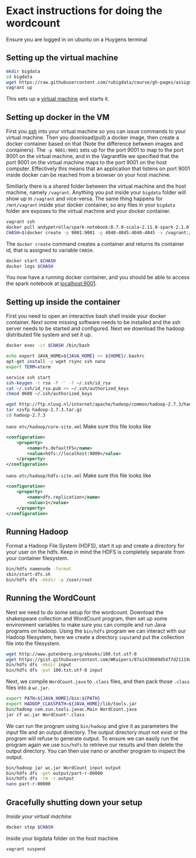 # Exact instructions for doing the wordcount
Ensure you are logged in on ubuntu on a Huygens terminal
## Setting up the virtual machine
```Bash
mkdir bigdata
cd bigdata
wget https://raw.githubusercontent.com/rubigdata/course/gh-pages/assignments/Vagrantfile
vagrant up
```
This sets up a [virtual machine](https://en.wikipedia.org/wiki/Virtual_machine) and starts it.

## Setting up docker in the VM
First you [ssh](https://en.wikipedia.org/wiki/Secure_Shell) into your virtual machine so you can issue commands to your virtual machine.
Then you download(pull) a docker image, then create a docker container based on that (Note the difference between images and containers).
The `-p 9001:9001` sets up for the port 9001 to map to the port 9001 on the virtual machine, and in the Vagrantfile we specified that the port 9001 on the virtual machine maps to the port 9001 on the host computer.
Effectively this means that an application that listens on port 9001 inside docker can be reached from a browser on your host machine.

Similiarly there is a shared folder between the virtual machine and the host machine, namely `/vagrant`.
Anything you put inside your `bigdata` folder will show up in `/vagrant` and vice-versa.
The same thing happens for `/mnt/vagrant` inside your docker container, so any files in your `bigdata` folder are exposes to the virtual machine and your docker container.
```Bash
vagrant ssh
docker pull andypetrella/spark-notebook:0.7.0-scala-2.11.8-spark-2.1.0-hadoop-2.7.3-with-hive
CHASH=$(docker create -p 9001:9001 -p 4040-4045:4040-4045 -v /vagrant:/mnt/bigdata andypetrella/spark-notebook:0.7.0-scala-2.11.8-spark-2.1.0-hadoop-2.7.3-with-hive)
```
The `docker create` command creates a container and returns its container id, that is assigned to variable `CHASH`.
```Bash
docker start $CHASH
docker logs $CHASH
```
You now have a running docker container, and you should be able to access the spark notebook at [localhost:9001](http://localhost:9001).

## Setting up inside the container
First you need to open an interactive bash shell inside your docker container.
Next some missing software needs to be installed and the ssh server needs to be
started and configured.
Next we download the hadoop distributed file system and set it up.
```Bash
docker exec -it $CHASH /bin/bash

echo export JAVA_HOME=${JAVA_HOME} >> ${HOME}/.bashrc
apt-get install -y wget rsync ssh nano
export TERM=xterm

service ssh start
ssh-keygen -t rsa -P '' -f ~/.ssh/id_rsa
cat ~/.ssh/id_rsa.pub >> ~/.ssh/authorized_keys
chmod 0600 ~/.ssh/authorized_keys

wget http://ftp.nluug.nl/internet/apache/hadoop/common/hadoop-2.7.3/hadoop-2.7.3.tar.gz
tar xzvfp hadoop-2.7.3.tar.gz
cd hadoop-2.7.3
```
`nano etc/hadoop/core-site.xml`
Make sure this file looks like
```XML
<configuration>
    <property>
        <name>fs.defaultFS</name>
        <value>hdfs://localhost:9000</value>
    </property>
</configuration>
```
`nano etc/hadoop/hdfs-site.xml`
Make sure this file looks like
```XML
<configuration>
    <property>
        <name>dfs.replication</name>
        <value>1</value>
    </property>
</configuration>
```
## Running Hadoop 
Format a Hadoop File System (HDFS), start it up and create a directory for your
user on the hdfs. Keep in mind the HDFS is completely separate from your container
filesystem.
```Bash
bin/hdfs namenode -format
sbin/start-dfs.sh
bin/hdfs dfs -mkdir -p /user/root
```
## Running the WordCount
Next we need to do some setup for the wordcount.
Download the shakespeare collection and WordCount program, then set up some
environment variables to make sure you can compile and run Java programs
on hadoop.
Using the `bin/hdfs` program we can interact with our Hadoop filesystem, here we 
create a directory `input`and put the collection file into the filesystem.
```Bash
wget http://www.gutenberg.org/ebooks/100.txt.utf-8
wget https://gist.githubusercontent.com/WKuipers/87a1439b09d5477d21119abefdb84db0/raw/c327b9f74d30684b1ad2a0087a6de805503379d3/WordCount.java
bin/hdfs dfs -mkdir input
bin/hdfs dfs -put 100.txt.utf-8 input
```
Next, we compile `WordCount.java` to `.class` files, and then pack those
`.class` files into a `wc.jar`.

```Bash
export PATH=${JAVA_HOME}/bin:${PATH}
export HADOOP_CLASSPATH=${JAVA_HOME}/lib/tools.jar
bin/hadoop com.sun.tools.javac.Main WordCount.java
jar cf wc.jar WordCount*.class
```

We can run the program using `bin/hadoop` and give it as parameters the input file 
and an output directory.
The output directory must not exist or the program will refuse to generate output.
To ensure we can easily run the program again we use `bin/hdfs` to retrieve our
results and then delete the output directory.
You can then use nano or another program to inspect the output.

```Bash
bin/hadoop jar wc.jar WordCount input output
bin/hdfs dfs -get output/part-r-00000
bin/hdfs dfs -rm -r output
nano part-r-00000
```

## Gracefully shutting down your setup
*Inside your virtual machine*
```Bash
docker stop $CHASH
```
Inside your bigdata folder on the host machine
```Bash
vagrant suspend
```

